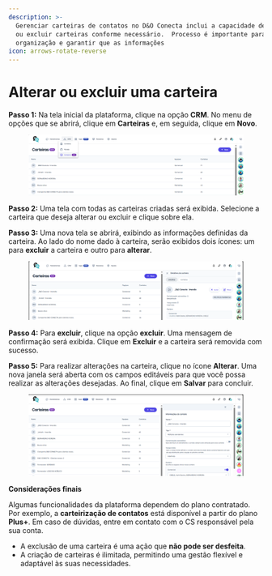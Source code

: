 ```yaml
---
description: >-
  Gerenciar carteiras de contatos no D&O Conecta inclui a capacidade de alterar
  ou excluir carteiras conforme necessário.  Processo é importante para manter a
  organização e garantir que as informações
icon: arrows-rotate-reverse
---
```


# Alterar ou excluir uma carteira

**Passo 1:** Na tela inicial da plataforma, clique na opção **CRM**. No menu de opções que se abrirá, clique em **Carteiras** e, em seguida, clique em **Novo**.

<figure><img src="../../../../.gitbook/assets/image (2) (1) (1).png" alt=""><figcaption></figcaption></figure>

**Passo 2:** Uma tela com todas as carteiras criadas será exibida. Selecione a carteira que deseja alterar ou excluir e clique sobre ela.

**Passo 3:** Uma nova tela se abrirá, exibindo as informações definidas da carteira. Ao lado do nome dado à carteira, serão exibidos dois ícones: um para **excluir** a carteira e outro para **alterar**.

<figure><img src="../../../../.gitbook/assets/image (1) (1) (1) (1).png" alt=""><figcaption></figcaption></figure>

**Passo 4:** Para **excluir**, clique na opção **excluir**. Uma mensagem de confirmação será exibida. Clique em **Excluir** e a carteira será removida com sucesso.

**Passo 5:** Para realizar alterações na carteira, clique no ícone **Alterar**. Uma nova janela será aberta com os campos editáveis para que você possa realizar as alterações desejadas. Ao final, clique em **Salvar** para concluir.

<figure><img src="../../../../.gitbook/assets/image (2) (1) (1) (1).png" alt=""><figcaption></figcaption></figure>

**Considerações finais**

Algumas funcionalidades da plataforma dependem do plano contratado. Por exemplo, a **carteirização de contatos** está disponível a partir do plano **Plus+**. Em caso de dúvidas, entre em contato com o CS responsável pela sua conta.

* A exclusão de uma carteira é uma ação que **não pode ser desfeita**.
* A criação de carteiras é ilimitada, permitindo uma gestão flexível e adaptável às suas necessidades.

